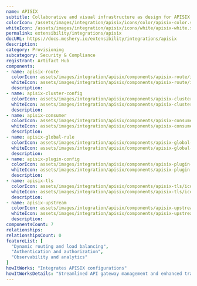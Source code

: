 ```yaml
---
name: APISIX
subtitle: Collaborative and visual infrastructure as design for APISIX
colorIcon: /assets/images/integration/apisix/icons/color/apisix-color.svg
whiteIcon: /assets/images/integration/apisix/icons/white/apisix-white.svg
permalink: extensibility/integrations/apisix
docURL: https://docs.meshery.io/extensibility/integrations/apisix
description: 
category: Provisioning
subcategory: Security & Compliance
registrant: Artifact Hub
components: 
- name: apisix-route
  colorIcon: assets/images/integration/apisix/components/apisix-route/icons/color/apisix-route-color.svg
  whiteIcon: assets/images/integration/apisix/components/apisix-route/icons/white/apisix-route-white.svg
  description: 
- name: apisix-cluster-config
  colorIcon: assets/images/integration/apisix/components/apisix-cluster-config/icons/color/apisix-cluster-config-color.svg
  whiteIcon: assets/images/integration/apisix/components/apisix-cluster-config/icons/white/apisix-cluster-config-white.svg
  description: 
- name: apisix-consumer
  colorIcon: assets/images/integration/apisix/components/apisix-consumer/icons/color/apisix-consumer-color.svg
  whiteIcon: assets/images/integration/apisix/components/apisix-consumer/icons/white/apisix-consumer-white.svg
  description: 
- name: apisix-global-rule
  colorIcon: assets/images/integration/apisix/components/apisix-global-rule/icons/color/apisix-global-rule-color.svg
  whiteIcon: assets/images/integration/apisix/components/apisix-global-rule/icons/white/apisix-global-rule-white.svg
  description: 
- name: apisix-plugin-config
  colorIcon: assets/images/integration/apisix/components/apisix-plugin-config/icons/color/apisix-plugin-config-color.svg
  whiteIcon: assets/images/integration/apisix/components/apisix-plugin-config/icons/white/apisix-plugin-config-white.svg
  description: 
- name: apisix-tls
  colorIcon: assets/images/integration/apisix/components/apisix-tls/icons/color/apisix-tls-color.svg
  whiteIcon: assets/images/integration/apisix/components/apisix-tls/icons/white/apisix-tls-white.svg
  description: 
- name: apisix-upstream
  colorIcon: assets/images/integration/apisix/components/apisix-upstream/icons/color/apisix-upstream-color.svg
  whiteIcon: assets/images/integration/apisix/components/apisix-upstream/icons/white/apisix-upstream-white.svg
  description: 
componentsCount: 7
relationships: 
relationshipsCount: 0
featureList: [
  "Dynamic routing and load balancing",
  "Authentication and authorization",
  "Observability and analytics"
]
howItWorks: "Integrates APISIX configurations"
howItWorksDetails: "Streamlined API gateway management and enhanced traffic routing in Kubernetes"
---
```

